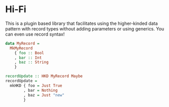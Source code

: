 # Hi-Fi

This is a plugin based library that facilitates using the higher-kinded
data pattern with record types without adding parameters or using
generics. You can even use record syntax!

```haskell
data MyRecord =
  MkMyRecord
    { foo :: Bool
    , bar :: Int
    , baz :: String
    }

recordUpdate :: HKD MyRecord Maybe
recordUpdate =
  mkHKD { foo = Just True
        , bar = Nothing
        , baz = Just "new"
        }
```
